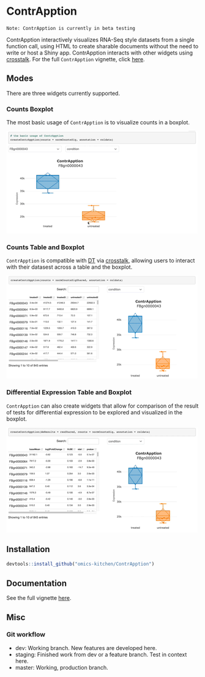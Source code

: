 # ContrApption

    Note: ContrApption is currently in beta testing

ContrApption interactively visualizes RNA-Seq style datasets from a single function call, using HTML to create sharable documents without the need to write or host a Shiny app. ContrApption interacts with other widgets using [crosstalk](https://rstudio.github.io/crosstalk/). For the full `ContrApption` vignette, click [here](https://omics-kitchen.github.io/ContrApption/#).

## Modes

There are three widgets currently supported.

### Counts Boxplot

The most basic usage of `ContrApption` is to visualize counts in a boxplot.

<img src="misc/basic-counts.gif"/>

### Counts Table and Boxplot

`ContrApption` is compatible with [DT](https://rstudio.github.io/DT/) via [crosstalk](https://rstudio.github.io/crosstalk/), allowing users to interact with their datasest across a table and the boxplot.

<img src="misc/interactive-counts.gif"/>

### Differential Expression Table and Boxplot

`ContrApption` can also create widgets that allow for comparison of the result of tests for differential expression to be explored and visualized in the boxplot.

<img src="misc/differential-expression.gif"/>

## Installation

```R
devtools::install_github("omics-kitchen/ContrApption")
```

## Documentation

See the full vignette [here](https://omics-kitchen.github.io/ContrApption/#).

## Misc

### Git workflow

  - dev: Working branch. New features are developed here.
  - staging: Finished work from dev or a feature branch. Test in context here.
  - master: Working, production branch.